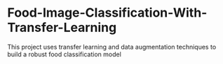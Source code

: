 # Food-Image-Classification-With-Transfer-Learning
This project uses transfer learning and data augmentation techniques to build a robust food classification model
